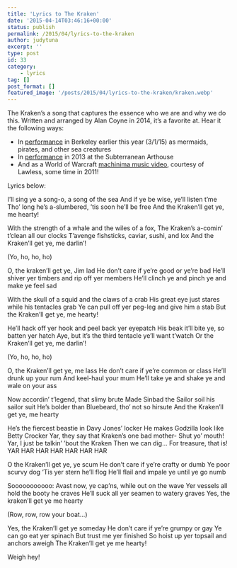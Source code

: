 ```yaml
---
title: 'Lyrics to The Kraken'
date: '2015-04-14T03:46:16+00:00'
status: publish
permalink: /2015/04/lyrics-to-the-kraken
author: judytuna
excerpt: ''
type: post
id: 33
category:
    - lyrics
tag: []
post_format: []
featured_image: '/posts/2015/04/lyrics-to-the-kraken/kraken.webp'
---
```

The Kraken’s a song that captures the essence who we are and why we do this. Written and arranged by Alan Coyne in 2014, it’s a favorite at. Hear it the following ways:

- In [performance](https://www.youtube.com/watch?v=13fKUoCiaDk) in Berkeley earlier this year (3/1/15) as mermaids, pirates, and other sea creatures
- In [performance](https://www.youtube.com/watch?v=yJjSqegoTrs) in 2013 at the Subterranean Arthouse
- And as a World of Warcraft [machinima music video](https://www.youtube.com/watch?v=vmBBOEhAwk0), courtesy of Lawless, some time in 2011!

Lyrics below:

I’ll sing ye a song-o, a song of the sea
And if ye be wise, ye’ll listen t’me
Tho’ long he’s a-slumbered, ’tis soon he’ll be free
And the Kraken’ll get ye, me hearty!

With the strength of a whale and the wiles of a fox,
The Kraken’s a-comin’ t’clean all our clocks
T’avenge fishsticks, caviar, sushi, and lox
And the Kraken’ll get ye, me darlin’!

(Yo, ho, ho, ho)

O, the kraken’ll get ye, Jim lad
He don’t care if ye’re good or ye’re bad
He’ll shiver yer timbers
and rip off yer members
He’ll clinch ye and pinch ye and make ye feel sad

With the skull of a squid and the claws of a crab
His great eye just stares while his tentacles grab
Ye can pull off yer peg-leg and give him a stab
But the Kraken’ll get ye, me hearty!

He’ll hack off yer hook and peel back yer eyepatch
His beak it’ll bite ye, so batten yer hatch
Aye, but it’s the third tentacle ye’ll want t’watch
Or the Kraken’ll get ye, me darlin’!

(Yo, ho, ho, ho)

O, the Kraken’ll get ye, me lass
He don’t care if ye’re common or class
He’ll drunk up your rum
And keel-haul your mum
He’ll take ye and shake ye and wale on your ass

Now accordin’ t’legend, that slimy brute
Made Sinbad the Sailor soil his sailor suit
He’s bolder than Bluebeard, tho’ not so hirsute
And the Kraken’ll get ye, me hearty

He’s the fiercest beastie in Davy Jones’ locker
He makes Godzilla look like Betty Crocker
Yar, they say that Kraken’s one bad mother-
Shut yo’ mouth!
Yar, I just be talkin’ ’bout the Kraken
Then we can dig…
For treasure, that is!
YAR HAR HAR HAR HAR HAR HAR

O the Kraken’ll get ye, ye scum
He don’t care if ye’re crafty or dumb
Ye poor scurvy dog
‘Tis yer stern he’ll flog
He’ll flail and impale ye until ye go numb

Sooooooooooo:
Avast now, ye cap’ns, while out on the wave
Yer vessels all hold the booty he craves
He’ll suck all yer seamen to watery graves
Yes, the kraken’ll get ye me hearty

(Row, row, row your boat…)

Yes, the Kraken’ll get ye someday
He don’t care if ye’re grumpy or gay
Ye can go eat yer spinach
But trust me yer finished
So hoist up yer topsail and anchors aweigh
The Kraken’ll get ye me hearty!

Weigh hey!